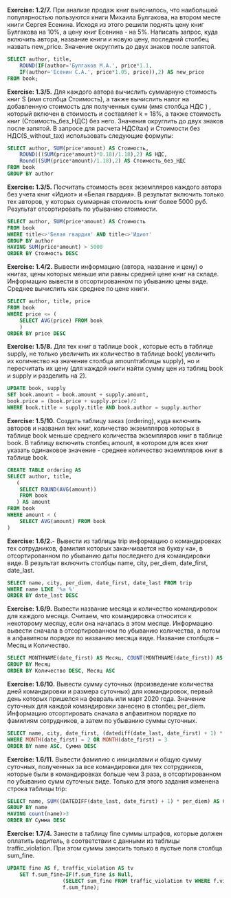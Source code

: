 **Exercise: 1.2/7.**
При анализе продаж книг выяснилось, что наибольшей популярностью пользуются книги Михаила Булгакова, на втором месте книги Сергея Есенина. Исходя из этого решили поднять цену книг Булгакова на 10%, а цену книг Есенина - на 5%. Написать запрос, куда включить автора, название книги и новую цену, последний столбец назвать new_price. Значение округлить до двух знаков после запятой.

```sql
SELECT author, title, 
	ROUND(IF(author='Булгаков М.А.', price*1.1, 
	IF(author='Есенин С.А.', price*1.05, price)),2) AS new_price 
FROM book;
```

**Exercise: 1.3/5.**
Для каждого автора вычислить суммарную стоимость книг S (имя столбца Стоимость), а также вычислить налог на добавленную стоимость  для полученных сумм (имя столбца НДС ) , который включен в стоимость и составляет k = 18%,  а также стоимость книг  (Стоимость_без_НДС) без него. Значения округлить до двух знаков после запятой. В запросе для расчета НДС(tax)  и Стоимости без НДС(S_without_tax) использовать следующие формулы:

```sql
SELECT author, SUM(price*amount) AS Стоимость, 
	ROUND(((SUM(price*amount)*0.18)/1.18),2) AS НДС,
	Round((SUM(price*amount)/1.18),2) AS Стоимость_без_НДС
FROM book
GROUP BY author
```

**Exercise: 1.3/5.**
Посчитать стоимость всех экземпляров каждого автора без учета книг «Идиот» и «Белая гвардия». В результат включить только тех авторов, у которых суммарная стоимость книг более 5000 руб. Результат отсортировать по убыванию стоимости.

```sql
SELECT author, SUM(price*amount) AS Стоимость
FROM book
WHERE title<>'Белая гвардия' AND title<>'Идиот'
GROUP BY author
HAVING SUM(price*amount) > 5000
ORDER BY Стоимость DESC
```

**Exercise: 1.4/2.**
Вывести информацию (автора, название и цену) о  книгах, цены которых меньше или равны средней цене книг на складе. Информацию вывести в отсортированном по убыванию цены виде. Среднее вычислить как среднее по цене книги.

```sql
SELECT author, title, price
FROM book
WHERE price <= (
	SELECT AVG(price) FROM book
	)
ORDER BY price DESC
```

**Exercise: 1.5/8.**
Для тех книг в таблице book , которые есть в таблице supply, не только увеличить их количество в таблице book( увеличить их количество на значение столбца amountтаблицы supply), но и пересчитать их цену (для каждой книги найти сумму цен из таблиц book и supply и разделить на 2).

```sql
UPDATE book, supply
SET book.amount = book.amount + supply.amount,
book.price = (book.price + supply.price)/2
WHERE book.title = supply.title AND book.author = supply.author
```

**Exercise: 1.5/10.**
Создать таблицу заказ (ordering), куда включить авторов и названия тех книг, количество экземпляров которых в таблице book меньше среднего количества экземпляров книг в таблице book. В таблицу включить столбец   amount, в котором для всех книг указать одинаковое значение - среднее количество экземпляров книг в таблице book.

```sql
CREATE TABLE ordering AS
SELECT author, title, 
   (
    SELECT ROUND(AVG(amount)) 
    FROM book
   ) AS amount
FROM book
WHERE amount < (
    SELECT AVG(amount) FROM book
) 
```

**Exercise: 1.6/2.**-
Вывести из таблицы trip информацию о командировках тех сотрудников, фамилия которых заканчивается на букву «а», в отсортированном по убыванию даты последнего дня командировки виде. В результат включить столбцы name, city, per_diem, date_first, date_last.

```sql
SELECT name, city, per_diem, date_first, date_last FROM trip
WHERE name LIKE '%а %'
ORDER BY date_last DESC
```

**Exercise: 1.6/9.**
Вывести название месяца и количество командировок для каждого месяца. Считаем, что командировка относится к некоторому месяцу, если она началась в этом месяце. Информацию вывести сначала в отсортированном по убыванию количества, а потом в алфавитном порядке по названию месяца виде. Название столбцов – Месяц и Количество.

```sql
SELECT MONTHNAME(date_first) AS Месяц, COUNT(MONTHNAME(date_first)) AS Количество FROM trip
GROUP BY Месяц 
ORDER BY Количество DESC, Месяц ASC
```

**Exercise: 1.6/10.**
Вывести сумму суточных (произведение количества дней командировки и размера суточных) для командировок, первый день которых пришелся на февраль или март 2020 года. Значение суточных для каждой командировки занесено в столбец  per_diem. Информацию отсортировать сначала  в алфавитном порядке по фамилиям сотрудников, а затем по убыванию суммы суточных.

```sql
SELECT name, city, date_first, (datediff(date_last, date_first) + 1) * per_diem AS Сумма FROM trip
WHERE MONTH(date_first) = 2 OR MONTH(date_first) = 3
ORDER BY name ASC, Сумма DESC
```

**Exercise: 1.6/11.**
Вывести фамилию с инициалами и общую сумму суточных, полученных за все командировки для тех сотрудников, которые были в командировках больше чем 3 раза, в отсортированном по убыванию сумм суточных виде. Только для этого задания изменена строка таблицы trip:

```sql
SELECT name, SUM((DATEDIFF(date_last, date_first) + 1) * per_diem) AS Сумма FROM trip
GROUP BY name
HAVING count(name)>3
ORDER BY Сумма DESC
```

**Exercise: 1.7/4.**
Занести в таблицу fine суммы штрафов, которые должен оплатить водитель, в соответствии с данными из таблицы traffic_violation. При этом суммы заносить только в пустые поля столбца  sum_fine.

```sql
UPDATE fine AS f, traffic_violation AS tv
    SET f.sum_fine=IF(f.sum_fine is Null,
                  (SELECT sum_fine FROM traffic_violation tv WHERE f.violation=tv.violation),
                  f.sum_fine);
```